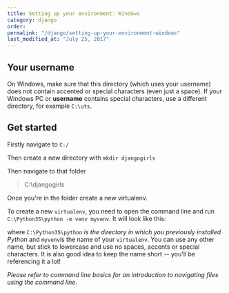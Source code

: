 ```yaml
---
title: Setting up your environment: Windows
category: django
order: 
permalink: "/django/setting-up-your-environment-windows"
last_modified_at: "July 25, 2017"
---
```


## Your username 

On Windows, make sure that this directory (which uses your username) does not contain accented or special characters (even just a space). If your Windows PC or **username** contains special characters, use a different directory, for example `C:\uts`.

## Get started


Firstly navigate to `C:/`

Then create a new directory with `mkdir djangogirls`

Then navigate to that folder

> C:\djangogirls

Once you're in the folder create a new virtualenv.

To create a new `virtualenv`, you need to open the command line and run `C:\Python35\python -m venv myvenv`. It will look like this:

where `C:\Python35\python` *is the directory in which you previously installed Python* and `myvenv`is the name of your `virtualenv`. You can use any other name, but stick to lowercase and use no spaces, accents or special characters. It is also good idea to keep the name short -- you'll be referencing it a lot!

*Please refer to command line basics for an introduction to navigating files using the command line.*
